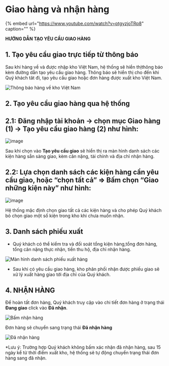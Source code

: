 # Giao hàng và nhận hàng

{% embed url="https://www.youtube.com/watch?v=ptgyzjoTRp8" caption="" %}

**HƯỚNG DẪN TẠO YÊU CẦU GIAO HÀNG**

## 1. Tạo yêu cầu giao trực tiếp từ thông báo

Sau khi hàng về và được nhập kho Việt Nam, hệ thống sẽ hiển thịthông báo kèm đường dẫn tạo yêu cầu giao hàng. Thông báo sẽ hiển thị cho đến khi Quý khách tăt đi, tạo yêu cầu giao hoặc đơn hàng được xuất kho Việt Nam.

![Th&#xF4;ng b&#xE1;o h&#xE0;ng v&#x1EC1; kho Vi&#x1EC7;t Nam](https://user-images.githubusercontent.com/73226975/103120075-bcbec100-46a8-11eb-9c57-ca5549de8d80.png)

## 2. Tạo yêu cầu giao hàng qua hệ thống

## 2.1: Đăng nhập tài khoản -&gt; chọn mục Giao hàng \(1\) -&gt; Tạo yêu cầu giao hàng \(2\) như hình:

![image](https://user-images.githubusercontent.com/85599407/128123748-7fe27aae-b24b-4a42-bd1a-6fdc3a0c572f.png)

Sau khi chọn vào **Tạo yêu cầu giao** sẽ hiển thị ra màn hình danh sách các kiện hàng sẵn sàng giao, kèm cân nặng, tài chính và địa chỉ nhận hàng.

## 2.2: Lựa chọn danh sách các kiện hàng cần yêu cầu giao, hoặc “chọn tất cả” =&gt; Bấm chọn “Giao những kiện này” như hình:

![image](https://user-images.githubusercontent.com/85599407/128123823-a1714c9a-06c9-4b3c-b8e8-6aae5b277d33.png)

Hệ thống mặc định chọn giao tất cả các kiện hàng và cho phép Quý khách bỏ chọn giao một số kiện trong kho khi chưa muốn nhận.

## 3. Danh sách phiếu xuất

* Quý khách có thể kiểm tra và đối soát tổng kiện hàng,tổng đơn hàng, tổng cân nặng thực nhận, tiền thu hộ, địa chỉ nhận hàng.

![M&#xE0;n h&#xEC;nh danh s&#xE1;ch phi&#x1EBF;u xu&#x1EA5;t h&#xE0;ng](https://user-images.githubusercontent.com/73226975/103257629-8cd32e80-49c4-11eb-9085-7c1de43cb1f0.png)

* Sau khi có yêu cầu giao hàng, kho phân phối nhận được phiếu giao sẽ xử lý xuất hàng giao tới địa chỉ của Quý khách.

## 4. NHẬN HÀNG

Để hoàn tất đơn hàng, Quý khách truy cập vào chi tiết đơn hàng ở trạng thái **Đang giao** click vào **Đã nhận**.

![B&#x1EA5;m nh&#x1EAD;n h&#xE0;ng](https://user-images.githubusercontent.com/73226975/103258590-3f58c080-49c8-11eb-8020-6dbba5b54d00.png)

Đơn hàng sẽ chuyển sang trạng thái **Đã nhận hàng**

![&#x110;&#xE3; nh&#x1EAD;n h&#xE0;ng](https://user-images.githubusercontent.com/73226975/103258606-54355400-49c8-11eb-8ec0-30aaf8dd8cd9.png)

\*Lưu ý: Trường hợp Quý khách không bấm xác nhận đã nhận hàng, sau 15 ngày kể từ thời điểm xuất kho, hệ thống sẽ tự động chuyển trạng thái đơn hàng sang đã nhận.


